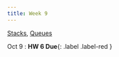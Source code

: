 ```yaml
---
title: Week 9
---
```


[Stacks](https://docs.google.com/presentation/d/1WwVKsd1Kqk1YjKx1XvdptPg-FC5w78Wz7Tkq_pvloH0/edit#slide=id.p), [Queues](https://docs.google.com/presentation/d/15HGncEYGeU3IiV2kL38F_3uNWy1Xlzduk_U4T2dU4KQ/edit#slide=id.p)

Oct 9
:  **HW 6 Due**{: .label .label-red }

